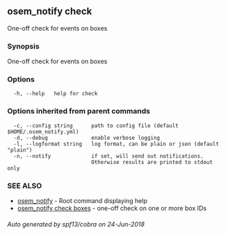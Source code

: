 ## osem_notify check

One-off check for events on boxes

### Synopsis

One-off check for events on boxes

### Options

```
  -h, --help   help for check
```

### Options inherited from parent commands

```
  -c, --config string      path to config file (default $HOME/.osem_notify.yml)
  -d, --debug              enable verbose logging
  -l, --logformat string   log format, can be plain or json (default "plain")
  -n, --notify             if set, will send out notifications.
                           Otherwise results are printed to stdout only
```

### SEE ALSO

* [osem_notify](osem_notify.md)	 - Root command displaying help
* [osem_notify check boxes](osem_notify_check_boxes.md)	 - one-off check on one or more box IDs

###### Auto generated by spf13/cobra on 24-Jun-2018
